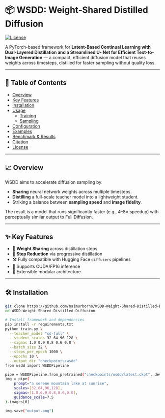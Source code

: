 # 📦 WSDD: Weight‑Shared Distilled Diffusion

[![License](https://img.shields.io/badge/license-MIT-blue)]()

A PyTorch-based framework for **Latent-Based Continual Learning with
Dual-Layered Distillation and a Streamlined U- Net for Efficient Text-to-Image Generation** — a compact, efficient diffusion model that reuses weights across timesteps, distilled for faster sampling without quality loss.

---

## 📌 Table of Contents

- [Overview](#overview)  
- [Key Features](#key-features)  
- [Installation](#installation)  
- [Usage](#usage)  
  - [Training](#training)  
  - [Sampling](#sampling)  
- [Configuration](#configuration)  
- [Examples](#examples)  
- [Benchmark & Results](#benchmark--results)  
- [Citation](#citation)  
- [License](#license)  

---

## 📈 Overview

WSDD aims to accelerate diffusion sampling by:

- **Sharing** neural network weights across multiple timesteps.
- **Distilling** a full-scale teacher model into a lightweight student.
- Striking a balance between **sampling speed** and **image fidelity**.

The result is a model that runs significantly faster (e.g., 4–8× speedup) with perceptually similar output to Full Diffusion.

---

## ✨ Key Features

- 🔁 **Weight Sharing** across distillation steps  
- 🎯 **Step Reduction** via progressive distillation  
- 🛠️ Fully compatible with Hugging Face `diffusers` pipelines  
- 🔋 Supports CUDA/FP16 inference  
- 🧠 Extensible modular architecture  

---

## 🛠️ Installation

```bash
git clone https://github.com/naimurborno/WSDD-Weight-Shared-Distilled-Diffusion.git
cd WSDD-Weight-Shared-Distilled-Diffusion

# Install framework and dependencies
pip install -r requirements.txt
python train.py \
  --teacher_model "sd-full" \
  --student_scales 32 64 96 128 \
  --sigmas 1.0 0.9 0.8 0.6 0.0 \
  --batch_size 32 \
  --steps_per_epoch 1000 \
  --epochs 10 \
  --output_dir "checkpoints/wsdd"
from wsdd import WSDDPipeline

pipe = WSDDPipeline.from_pretrained("checkpoints/wsdd/latest.ckpt", device="cuda")
img = pipe(
    prompt="a serene mountain lake at sunrise",
    scales=[32,64,96,128],
    sigmas=[1.0,0.9,0.8,0.6,0.0],
    guidance_scale=7.5
).images[0]

img.save("output.png")
